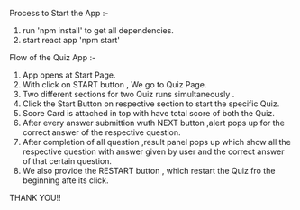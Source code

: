 Process to Start the App :-

1. run 'npm install' to get all dependencies.
2. start react app 'npm start'


Flow of the Quiz App :-

1. App opens at Start Page.
2. With click on START button , We go to Quiz Page.
3. Two different sections for two Quiz runs simultaneously .
4. Click the Start Button on respective section to start the specific Quiz.
5. Score Card is attached in top with have total score of both the Quiz.
6. After every answer submittion wuth NEXT button ,alert pops up for the correct answer of the respective question.
7. After completion of all question ,result panel pops up which show all the respective question with answer given by user and the correct answer of that certain question.
8. We also provide the RESTART button , which restart the Quiz fro the beginning afte its click.

THANK YOU!!